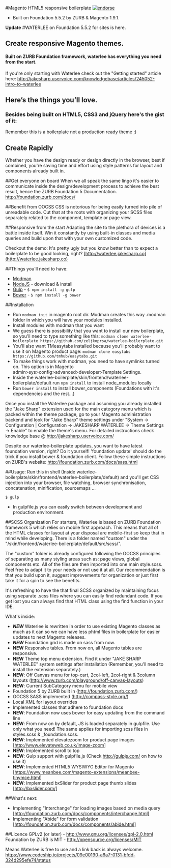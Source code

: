 #Magento HTML5 responsive boilerplate [![endorse](http://api.coderwall.com/zeljkoprsa/endorsecount.png)](http://coderwall.com/zeljkoprsa)
 - Built on Foundation 5.5.2 by ZURB & Magento 1.9.1.

**Update**
#WATERLEE on Foundation 5.5.2 for sites is here.

## Create responsive Magento themes.
#### Built on ZURB Foundation framework, waterlee has everything you need from the start.
If you're only starting with Waterlee check out the "Getting started" article here:
http://jakesharp.uservoice.com/knowledgebase/articles/245052-intro-to-waterlee


## Here’s the things you’ll love.
### Besides being built on HTML5, CSS3 and jQuery here's the gist of it:

Remember this is a boilerplate not a production ready theme ;)


## Create Rapidly
Whether you have the design ready or design directly in the browser, best if combined, you're saving time and effort using style patterns for layout and components already built in.

##Get everyone on board
When we all speak the same lingo it's easier to communicate inside the design/development process to achieve the best result, hence the ZURB Foundation 5 Documentation.
http://foundation.zurb.com/docs/

##Benefit from OOCSS
CSS is notorious for being easily turned into pile of unreadable code. Cut that at the roots with organizing your SCSS files separately related to the component, template or page view.

##Responsive from the start
Adapting the site to the plethora of devices is a battle inside itself. Win it constantly by using built-in classes and media queries and build upon that with your own customized code.

Checkout the demo:
It's pretty ugly but you know better than to expect a boilerplate to be good looking, right?
[http://waterlee.jakesharp.co](http://waterlee.jakesharp.co)

##Things you'll need to have:
 - [Modman](https://github.com/colinmollenhour/modman) 
 - [NodeJS](http://nodejs.org/) - download & install
 - [Gulp](https://github.com/gulpjs/gulp) - `$ npm install -g gulp`
 - [Bower](http://bower.io/) - `$ npm install -g bower`

##Installation

 - Run `modman init` in magento root dir. Modman creates this way .modman folder in which you will have your modules installed.
 - Install modules with modman that you want
 - We guess there is possibility that you want to install our new boilerplate, so you'll need to type something like this:
   `modman clone waterlee-boilerplate https://github.com/zeljkoprsa/waterlee-boilerplate.git`
 - You'll also want TMeasytabs installed because you'll probably want to use it on Magento product page: `modman clone easytabs https://github.com/tmhub/easytabs.git`
 - To make things work with modman, you need to have symlinks turned on. This option is in Magento admin>sys>config>advanced>developer>Template Settings.
 - Inside the waterlee-boilerplate/skin/frontend/waterlee-boilerplate/default run `npm install` to install node_modules locally
 - Run `bower install` to install bower_components (Foundations with it's dependencies and the rest...)

Once you install the Waterlee package and assuming you already installed the "Jake Sharp" extension used for the main category menu which is packed within the theme package, go to your Magento administration backend and look for "Jake Sharp" theme settings under "System -> Configuration | Configuration -> JAKESHARP WATERLEE -> Theme Settings -> Enable" to enable the theme's menu.
For detailed instructions check knowledge base @ http://jakesharp.uservoice.com/ 

Despite our waterlee-boilerplate updates, you want to have latest foundation version, right? Do it yourself!
'foundation update' should do the trick if you install bower & foundation client.
Follow these simple instructions on ZURB's website:
http://foundation.zurb.com/docs/sass.html

##Usage:
Run this in shell (Inside waterlee-boilerplate/skin/frontend/waterlee-boilerplate/default) and you'll get CSS injection into your browser, file watching, browser synchronisation, concatenation, minification, sourcemaps ...
```shell
$ gulp
```
 - In gulpfile.js you can easily switch between development and production environment.

##SCSS Organization
For starters, Waterlee is based on ZURB Foundation framework 5 which relies on mobile first approach. This means that all of the HTML classes for layout at your disposal are mobile-first so keep that in mind while developing. There is a folder named "custom" under the "/skin/frontend/waterlee-boilerplate/default/src/scss/".

The "custom" folder is already configured following the OOCSS principles of separating as many styling areas such as: page views, global components etc. All of the files are then imported into one main style.scss. Feel free to adapt it to your needs or not use it at all. Our recommendation is that you build upon it, suggest improvements for organization or just first take it for a spin to see the benefits.

It's refreshing to have the that final SCSS organized by maintaining focus using separate .scss files where you can easily find redundant code. If you get lost you can always find that HTML class using the find function in your IDE.

What's inside:
- ***NEW*** Waterlee is rewritten in order to use existing Magento classes as much as it can so we can have less phtml files in boilerplate for easier updates to next Magento releases. 
- ***NEW*** Foundation grid is made on sass from now. 
- **NEW** Responsive tables. From now on, all Magento tables are responsive.
- **NEW** Theme top menu extension. Find it under "JAKE SHARP WATERLEE" system settings after installation (Remember, you'll need to install the extension separately.)
- **NEW**: Off Canvas menu for top-cart, 2col-left, 2col-right & 3column layouts (http://www.zurb.com/playground/off-canvas-layouts)
- **NEW**: Current SubCategory menu for mobile view
- Foundation 5 by ZURB built in (http://foundation.zurb.com/)
- OOCSS SASS implemented (http://compass-style.org/)
- Local XML for layout overrides
- Implemented classes that adhere to foundation docs
- **NEW**: Foundation now uses bower for easy updating from the command line
- **NEW**: From now on by default, JS is loaded separately in gulpfile. Use only what you need! The same applies for importing scss files in styles.scss & _foundation.scss.
- **NEW**: Implemented elevatezoom for product page images [http://www.elevateweb.co.uk/image-zoom]
- **NEW**: Implemented scroll to top
- **NEW**: Gulp support with gulpfile.js (Check http://gulpjs.com/ on how to use it)
- **NEW**: Implemented HTML5 WYSIWYG Editor for Magento [https://www.meanbee.com/magento-extensions/meanbee-tinymce.html]
- **NEW**: Implemented bxSlider for product page thumb slides [http://bxslider.com/]

##What's next:

- Implementing "Interchange" for loading images based on media query [http://foundation.zurb.com/docs/components/interchange.html]
- Implementing "Abide" for form validation [http://foundation.zurb.com/docs/components/abide.html] 

##Licence
GPLv2 (or later) - http://www.gnu.org/licenses/gpl-2.0.html
Foundation by ZURB is MIT - http://opensource.org/licenses/MIT

Means Waterlee is free to use and a link back is always welcome.
https://www.codeship.io/projects/09e00190-a6a7-0131-bfdd-324d295efe74/status
